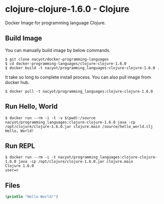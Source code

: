 # clojure-clojure-1.6.0 - Clojure

Docker Image for programming language Clojure.

## Build Image

You can manually build image by below commands.

```
$ git clone nacyot/docker-programming-languages
$ cd docker-programming-languages/clojure-clojure-1.6.0
$ docker build -t nacyot/programming_languages:clojure-clojure-1.6.0 .
```

It take so long to complete install process. You can also pull image from docker hub.

```
$ docker pull -t nacyot/programming_languages:clojure-clojure-1.6.0
```

## Run Hello, World

```
$ docker run --rm -i -t -v $(pwd):/source nacyot/programming_languages:clojure-clojure-1.6.0 java -cp /opt/clojure/clojure-1.6.0.jar clojure.main /source/hello_world.clj
Hello, World!
```

## Run REPL

```
$ docker run --rm -i -t nacyot/programming_languages:clojure-clojure-1.6.0 java -cp /opt/clojure/clojure-1.6.0.jar clojure.main
Clojure 1.6.0
user=>

```

## Files

```clojure
(println "Hello World!")
```
